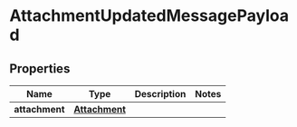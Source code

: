
# AttachmentUpdatedMessagePayload

## Properties
Name | Type | Description | Notes
------------ | ------------- | ------------- | -------------
**attachment** | [**Attachment**](Attachment.md) |  | 




